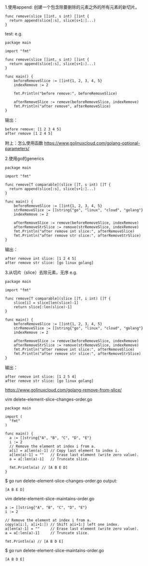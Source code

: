 1.使用append: 创建一个包含除要删除的元素之外的所有元素的新切片。
```
func remove(slice []int, s int) []int {
  return append(slice[:s], slice[s+1:]...)
}
```
test:
e.g.
```
package main

import "fmt"

func remove(slice []int, s int) []int {
  return append(slice[:s], slice[s+1:]...)
}

func main() {
	beforeRemoveSlice := []int{1, 2, 3, 4, 5}
	indexRemove := 2

	fmt.Println("before remove:", beforeRemoveSlice)

	afterRemoveSlice := remove(beforeRemoveSlice, indexRemove)
	fmt.Println("after remove", afterRemoveSlice)
}
```
输出：
```
before remove: [1 2 3 4 5]
after remove [1 2 4 5]
```
附上：怎么使用函数 https://www.golinuxcloud.com/golang-optional-parameters/

2.使用go的generics
```
package main

import "fmt"

func remove[T comparable](slice []T, s int) []T {
  return append(slice[:s], slice[s+1:]...)
}

func main() {
	beforeRemoveSlice := []int{1, 2, 3, 4, 5}
	strRemoveSlice := []string{"go", "linux", "cloud", "golang"}
	indexRemove := 2

	afterRemoveSlice := remove(beforeRemoveSlice, indexRemove)
	afterRemoveStrSlice := remove(strRemoveSlice, indexRemove)
	fmt.Println("after remove int slice:", afterRemoveSlice)
	fmt.Println("after remove str slice:", afterRemoveStrSlice)
}
```
输出：
```
after remove int slice: [1 2 4 5]
after remove str slice: [go linux golang]
```
3.从切片（slice）去除元素，无序
e.g.
```
package main

import "fmt"

func remove[T comparable](slice []T, i int) []T {
	slice[i] = slice[len(slice)-1]
    return slice[:len(slice)-1]
}

func main() {
	beforeRemoveSlice := []int{1, 2, 3, 4, 5}
	strRemoveSlice := []string{"go", "linux", "cloud", "golang"}
	indexRemove := 2

	afterRemoveSlice := remove(beforeRemoveSlice, indexRemove)
	afterRemoveStrSlice := remove(strRemoveSlice, indexRemove)
	fmt.Println("after remove int slice:", afterRemoveSlice)
	fmt.Println("after remove str slice:", afterRemoveStrSlice)
}
```
输出：
```
after remove int slice: [1 2 5 4]
after remove str slice: [go linux golang]
```
https://www.golinuxcloud.com/golang-remove-from-slice/

vim delete-element-slice-changes-order.go
```
package main

import (
  "fmt"
)

func main() {
  a := []string{"A", "B", "C", "D", "E"}
  i := 2
  // Remove the element at index i from a.
  a[i] = a[len(a)-1] // Copy last element to index i.
  a[len(a)-1] = ""   // Erase last element (write zero value).
  a = a[:len(a)-1]   // Truncate slice.

  fmt.Println(a) // [A B E D]
}

```
$ go run delete-element-slice-changes-order.go
output:

```
[A B E D]
```

vim delete-element-slice-maintains-order.go
```
a := []string{"A", "B", "C", "D", "E"}
i := 2

// Remove the element at index i from a.
copy(a[i:], a[i+1:]) // Shift a[i+1:] left one index.
a[len(a)-1] = ""     // Erase last element (write zero value).
a = a[:len(a)-1]     // Truncate slice.

fmt.Println(a) // [A B D E]
```
$ go run delete-element-slice-maintains-order.go
```
[A B D E]
```
